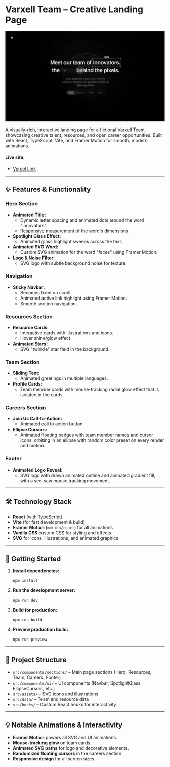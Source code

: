 # Varxell Team – Creative Landing Page

![Landing Page Screenshot](public/screenshot.png)

A visually-rich, interactive landing page for a fictional Varxell Team, showcasing creative talent, resources, and open career opportunities. Built with React, TypeScript, Vite, and Framer Motion for smooth, modern animations.

#### Live site:

- [Vercel Link](https://varxell-design.vercel.app/)

---

## ✨ Features & Functionality

### Hero Section

- **Animated Title:**
  - Dynamic letter spacing and animated dots around the word "innovators".
  - Responsive measurement of the word's dimensions.
- **Spotlight Glass Effect:**
  - Animated glass highlight sweeps across the text.
- **Animated SVG Word:**
  - Custom SVG animation for the word "faces" using Framer Motion.
- **Logo & Noise Filter:**
  - SVG logo with subtle background noise for texture.

### Navigation

- **Sticky Navbar:**
  - Becomes fixed on scroll.
  - Animated active link highlight using Framer Motion.
  - Smooth section navigation.

### Resources Section

- **Resource Cards:**
  - Interactive cards with illustrations and icons.
  - Hover shine/glow effect.
- **Animated Stars:**
  - SVG "twinkle" star field in the background.

### Team Section

- **Sliding Text:**
  - Animated greetings in multiple languages.
- **Profile Cards:**
  - Team member cards with mouse-tracking radial glow effect that is isolated in the cards.

### Careers Section

- **Join Us Call-to-Action:**
  - Animated call to action button.
- **Ellipse Cursors:**
  - Animated floating badges with team member names and cursor icons, orbiting in an ellipse with random color preset on every render and motion.

### Footer

- **Animated Logo Reveal:**
  - SVG logo with drawn animated outline and animated gradient fill, with a see-saw mouse tracking movement.

---

## 🛠️ Technology Stack

- **React** (with TypeScript)
- **Vite** (for fast development & build)
- **Framer Motion** (`motion/react`) for all animations
- **Vanilla CSS** custom CSS for styling and effects
- **SVG** for icons, illustrations, and animated graphics

---

## 🚀 Getting Started

1. **Install dependencies:**

   ```sh
   npm install
   ```

2. **Run the development server:**

   ```sh
   npm run dev
   ```

3. **Build for production:**

   ```sh
   npm run build
   ```

4. **Preview production build:**
   ```sh
   npm run preview
   ```

---

## 📁 Project Structure

- `src/components/sections/` – Main page sections (Hero, Resources, Team, Careers, Footer)
- `src/components/ui/` – UI components (Navbar, SpotlightGlass, EllipseCursors, etc.)
- `src/assets/` – SVG icons and illustrations
- `src/data/` – Team and resource data
- `src/hooks/` – Custom React hooks for interactivity

---

## 💡 Notable Animations & Interactivity

- **Framer Motion** powers all SVG and UI animations.
- **Mouse-tracking glow** on team cards.
- **Animated SVG paths** for logo and decorative elements.
- **Randomized floating cursors** in the careers section.
- **Responsive design** for all screen sizes.
